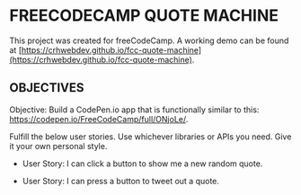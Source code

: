 FREECODECAMP QUOTE MACHINE
=====================================================================

This project was created for freeCodeCamp. A working demo can be found at [https://crhwebdev.github.io/fcc-quote-machine](https://crhwebdev.github.io/fcc-quote-machine).



OBJECTIVES
---------------------------------------------------------------------


Objective: Build a CodePen.io app that is functionally similar to this: https://codepen.io/FreeCodeCamp/full/ONjoLe/.

Fulfill the below user stories. Use whichever libraries or APIs you need. Give it your own personal style.

* User Story: I can click a button to show me a new random quote.

* User Story: I can press a button to tweet out a quote.
